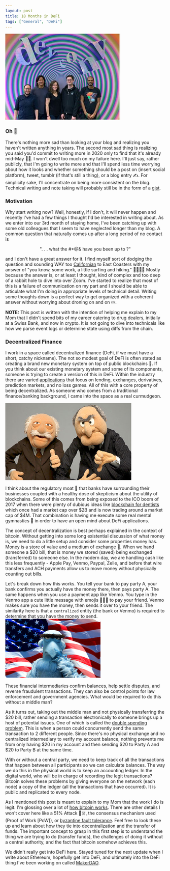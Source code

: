 ```yaml
---
layout: post
title: 18 Months in DeFi 
tags: ["General", "DeFi"]
---
```

![devcon](../images/devcon.jpg)
### Oh 💩
There's nothing more sad than looking at your blog and realizing you haven't written anything in years. The second most sad thing is realizing you said you'd commit to writing more in 2020 only to find that it's already mid-May 🤦‍♂️. I won't dwell too much on my failure here. I'll just say, rather publicly, that I'm going to write more and that I'll spend less time worrying about how it looks and whether something should be a post on (insert social platform), tweet, tumblr (if that's still a thing), or a blog entry ✍️. For simplicity sake, I'll concentrate on being more consistent on the blog. Technical writing and note taking will probably still be in the form of a [gist](https://gist.github.com/yaoandrew/345fc726d6117b7175f518a31bad70e7).
### Motivation
Why start writing now? Well, honestly, if I don't, it will never happen and recently I've had a few things I thought I'd be interested in writing about. As we enter into our 3rd month of staying home, I've been catching up with some old colleagues that I seem to have neglected longer than my blog. A common question that naturally comes up after a long period of no contact is

<p align="center">". . . what the #*@& have you been up to ?"</p>

and I don't have a great answer for it. I find myself sort of dodging the question and sounding WAY too [Californian](https://youtu.be/Tt-tG6ufH90?t=100) to East Coasters with my answer of "you know, some work, a little surfing and hiking." 🌴🏄‍♂️🥾 Mostly because the answer is, or at least I thought, kind of complex and too deep of a rabbit hole to dive into over Zoom. I've started to realize that most of this is a failure of communication on my part and I should be able to articulate what I'm doing in appropriate levels of technical detail. Writing some thoughts down is a perfect way to get organized with a coherent answer without worrying about droning on and on 💤. 

**NOTE:** This post is written with the intention of helping me explain to my Mom that I didn't spend bits of my career catering to drug dealers, initially at a Swiss Bank, and now in crypto. It is not going to dive into technicals like how we parse event logs or determine state using diffs from the chain.

### Decentralized Finance
I work in a space called decentralized finance (DeFi, if we must have a short, catchy nickname). The not so modest goal of DeFi is often stated as creating a brand new monetary system on top of public blockchains 🧐. If you think about our existing monetary system and some of its components, someone is trying to create a version of this in DeFi. Within the industry there are varied [applications](https://pixelplex.io/blog/top-12-ethereum-defi-lending-dex-payment/) that focus on lending, exchanges, derivatives, prediction markets, and no loss games. All of this with a core property of being decentralized. As someone who comes from a traditional finance/banking background, I came into the space as a real curmudgeon. 

![Statler and Waldorf](../images/statler-and-waldorf.png
)

I think about the regulatory moat 🏰 that banks have surrounding their businesses coupled with a healthy dose of skepticism about the utility of blockchains. Some of this comes from being exposed to the ICO boom of 2017 when there were plenty of dubious ideas like [blockchain for dentists](https://dentacoin.com/) which once had a market cap over $2B and is now trading around a market cap of $4M. That combination is having me execute some real mental gymnastics 🤸 in order to have an open mind about DeFi applications.

The concept of decentralization is best perhaps explained in the context of bitcoin. Without getting into some long existential discussion of what money is, we need to do a little setup and consider some properties money has. Money is a store of value and a medium of exchange 💸. When we hand someone a $20 bill, that is money we stored (saved) being exchanged (transferred) to someone else. In the modern day, we are handling cash like this less frequently - Apple Pay, Venmo, Paypal, Zelle, and before that wire transfers and ACH payments allow us to move money without physically counting out bills.

Let's break down how this works. You tell your bank to pay party A, your bank confirms you actually have the money there, then pays party A. The same happens when you use a payment app like Venmo. You type in the Venmo app a cute little message with emojis 🍕🍻🎉 to pay your friend. Venmo makes sure you have the money, then sends it over to your friend. The similarity here is that a `centralized` entity (the bank or Venmo) is required to determine that you have the money to send. 
![Sam the Eagle](../images/sam-the-eagle.jpg)

These financial intermediaries confirm balances, help settle disputes, and reverse fraudulent transactions. They can also be control points for law enforcement and government agencies. What would be required to do this without a middle man?

As it turns out, taking out the middle man and not physically transferring the $20 bill, rather sending a transaction electronically to someone brings up a host of potential issues. One of which is called the [double spending problem](http://blogs.cornell.edu/info4220/2013/03/29/bitcoin-and-the-double-spending-problem/). This is when a person could concurrently send the same transaction to 2 different people. Since there's no physical exchange and no centralized intermediary to verify my account balance, nothing prevents me from only having $20 in my account and then sending $20 to Party A and $20 to Party B at the same time.

With or without a central party, we need to keep track of all the transactions that happen between all participants so we can calculate balances. The way we do this in the physical world is to keep an accounting ledger. In the digital world, who will be in charge of recording the legit transactions? Bitcoin solves these problems by giving everyone on the network (each node) a copy of the ledger (all the transactions that have occurred). It is public and replicated to every node.

As I mentioned this post is meant to explain to my Mom that the work I do is legit. I'm glossing over a lot of [how bitcoin works](https://www.coindesk.com/bitcoin-explained-five-year-old). There are other details I won't cover here like a 51% Attack 👺☠️, the consensus mechanism used (Proof of Work [PoW]), or [byzantine fault tolerance](https://www.nasdaq.com/articles/byzantine-fault-tolerance-key-blockchains-2017-06-29). Feel free to look these up and learn about how they tie into decentralization and the transfer of funds. The important concept to grasp in this first step is to understand the thing we are trying to do (transfer funds), the challenges of doing it without a central authority, and the fact that bitcoin somehow achieves this.

We didn't really get into DeFi here. Stayed tuned for the next update when I write about Ethereum, hopefully get into DeFi, and ultimately into the DeFi thing I've been working on called [MakerDAO](https://makerdao.com/en/).
